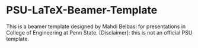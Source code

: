# PSU-LaTeX-Beamer-Template
 This is a beamer template designed by Mahdi Belbasi for presentations in College of Engineering at Penn State. [Disclaimer]: this is not an official PSU template.
